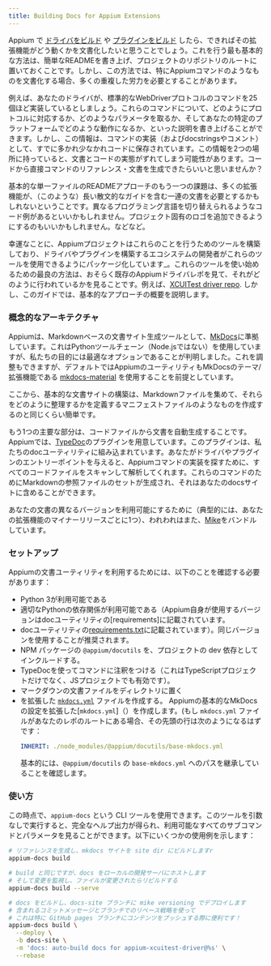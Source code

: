 ```yaml
---
title: Building Docs for Appium Extensions
---
```


<!-- Once you've [built a driver](./build-drivers.md) or [built a plugin](./build-plugins.md) for Appium, you will hopefully want to document how that extension works for your users. The most basic way of doing this is to write up a quick README and keep it in the root of your project's repository. However, this can involve a lot of duplication of effort, especially when documenting things like Appium commands. -->
Appium で [ドライバをビルド](./build-drivers.md) や [プラグインをビルド](./build-plugins.md) したら、できればその拡張機能がどう動くかを文書化したいと思うことでしょう。これを行う最も基本的な方法は、簡単なREADMEを書き上げ、プロジェクトのリポジトリのルートに置いておくことです。しかし、この方法では、特にAppiumコマンドのようなものを文書化する場合、多くの重複した労力を必要とすることがあります。

<!-- Let's say your driver implements ~25 of the standard WebDriver protocol commands. You could write up a description of these commands, how they map to the protocol, what parameters they take, and what behaviour will result on your particular platform. But this information is already more or less stored in your code, as the command implementation (and any docstrings or comments). Having this information in two places creates an opportunity for the docs to get out of sync with the reality of the code. Wouldn't it be nice to generate command reference documentation straight from the code? -->
例えば、あなたのドライバが、標準的なWebDriverプロトコルのコマンドを25個ほど実装しているとしましょう。これらのコマンドについて、どのようにプロトコルに対応するか、どのようなパラメータを取るか、そしてあなたの特定のプラットフォームでどのような動作になるか、といった説明を書き上げることができます。しかし、この情報は、コマンドの実装（およびdocstringsやコメント）として、すでに多かれ少なかれコードに保存されています。この情報を2つの場所に持っていると、文書とコードの実態がずれてしまう可能性があります。コードから直接コマンドのリファレンス・文書を生成できたらいいと思いませんか？

<!-- Another problem with the basic single file README approach is that many extensions might want a whole set of documents including longer prose guides (like this one). It might be nice to have code examples where you can toggle between different programming languages. It might be nice to be able to add a project-specific logo. And so on. -->
基本的な単一ファイルのREADMEアプローチのもう一つの課題は、多くの拡張機能が、（このような）長い散文的なガイドを含む一連の文書を必要とするかもしれないということです。異なるプログラミング言語を切り替えられるようなコード例があるといいかもしれません。プロジェクト固有のロゴを追加できるようにするのもいいかもしれません。などなど。

<!-- Luckily, the Appium project has built tools to do all these things, and we've packaged up these tools so our ecosystem developers building drivers and plugins can _also_ use them. The best way to get going with these tools is probably to look at an existing Appium driver repo to see how it's done, for example the [XCUITest driver repo](https://github.com/appium/appium-xcuitest-driver). But this guide will outline the basic approach. -->
幸運なことに、Appiumプロジェクトはこれらのことを行うためのツールを構築しており、ドライバやプラグインを構築するエコシステムの開発者がこれらのツールを使用できるようにパッケージ化しています_。これらのツールを使い始めるための最良の方法は、おそらく既存のAppiumドライバレポを見て、それがどのように行われているかを見ることです。例えば、[XCUITest driver repo](https://github.com/appium/appium-xcuitest-driver). しかし、このガイドでは、基本的なアプローチの概要を説明します。

<!-- ### Conceptual architecture -->
### 概念的なアーキテクチャ

<!-- Appium settled on [MkDocs](https://www.mkdocs.org/) as a Markdown-based documentation site generator. It uses a Python toolchain (and not Node.js), but it turned out to be the best option for our purposes. You can adjust this, but by default Appium's utilities also assume that you'll be using the [mkdocs-material](https://squidfunk.github.io/mkdocs-material/) theme/extension for MkDocs. -->
Appiumは、Markdownベースの文書サイト生成ツールとして、[MkDocs](https://www.mkdocs.org/)に準拠しています。これはPythonツールチェーン（Node.jsではない）を使用していますが、私たちの目的には最適なオプションであることが判明しました。これを調整もできますが、デフォルトではAppiumのユーティリティもMkDocsのテーマ/拡張機能である [mkdocs-material](https://squidfunk.github.io/mkdocs-material/) を使用することを前提としています。

<!-- From here, building a basic docs site is as easy as collecting your Markdown files together and creating a sort of manifest file defining how you want them to be organized. -->
ここから、基本的な文書サイトの構築は、Markdownファイルを集めて、それらをどのように整理するかを定義するマニフェストファイルのようなものを作成するのと同じくらい簡単です。

<!-- The other main piece is automatic documentation generation from your code files. Appium maintains a plugin for [TypeDoc](https://typedoc.org/). This plugin is incorporated into our doc utility. When you give it an entrypoint for you driver or plugin, it will scan and parse all your code files looking for Appium command implementations. A set of Markdown reference files will be generated for these commands, which can then be included in your docs site. -->
もう1つの主要な部分は、コードファイルから文書を自動生成することです。Appiumでは、[TypeDoc](https://typedoc.org/)のプラグインを用意しています。このプラグインは、私たちのdocユーティリティに組み込まれています。あなたがドライバやプラグインのエントリーポイントを与えると、Appiumコマンドの実装を探すために、すべてのコードファイルをスキャンして解析してくれます。これらのコマンドのためにMarkdownの参照ファイルのセットが生成され、それはあなたのdocsサイトに含めることができます。

<!-- In order to make different versions of your docs available (one for each minor release of your extension, typically), we also bundle [Mike](https://github.com/jimporter/mike). -->
あなたの文書の異なるバージョンを利用可能にするために（典型的には、あなたの拡張機能のマイナーリリースごとに1つ）、われわれはまた、[Mike](https://github.com/jimporter/mike)をバンドルしています。

<!-- ### Setup -->
### セットアップ

<!-- To take advantage of Appium's documentation utilities, you'll need to make sure of the following: -->
Appiumの文書ユーティリティを利用するためには、以下のことを確認する必要があります：

<!-- - Python 3 is available
- The appropriate Python dependencies are available (the versions used by Appium itself are listed
- in the doc utility's [requirements.txt](https://github.com/appium/appium/blob/master/packages/docutils/requirements.txt)). It's recommended you use the same versions.
- Include the `@appium/docutils` NPM package as a dev dependency of your project
- Annotate your commands using TypeDoc (this works for JS projects and not just TypeScript projects).
- Put your markdown docs files in a directory
- Create a [`mkdocs.yml`](https://www.mkdocs.org/user-guide/configuration/) file that extends
  Appium's base MkDocs configuration. (If your `mkdocs.yml` file is in the root of your repo, then the line at the top of it should look like:
  ```yml
  INHERIT: ./node_modules/@appium/docutils/base-mkdocs.yml
  ```
  Basically, make sure you're inheriting the path to `@appium/docutils`'s `base-mkdocs.yml`. -->
- Python 3が利用可能である
- 適切なPythonの依存関係が利用可能である（Appium自身が使用するバージョンはdocユーティリティの[requirements]に記載されています。
- docユーティリティの[requirements.txt](https://github.com/appium/appium/blob/master/packages/docutils/requirements.txt)に記載されています）。同じバージョンを使用することが推奨されます。
- NPM パッケージの `@appium/docutils` を、プロジェクトの dev 依存としてインクルードする。
- TypeDocを使ってコマンドに注釈をつける（これはTypeScriptプロジェクトだけでなく、JSプロジェクトでも有効です）。
- マークダウンの文書ファイルをディレクトリに置く
- を拡張した [`mkdocs.yml`](https://www.mkdocs.org/user-guide/configuration/) ファイルを作成する。
  Appiumの基本的なMkDocsの設定を拡張した[`mkdocs.yml`]（）を作成します。(もし `mkdocs.yml` ファイルがあなたのレポのルートにある場合、その先頭の行は次のようになるはずです：
  ```yml
  INHERIT: ./node_modules/@appium/docutils/base-mkdocs.yml
  ```
  基本的には、`@appium/docutils` の `base-mkdocs.yml` へのパスを継承していることを確認します。

<!-- ### Usage -->
### 使い方

<!-- At this point, you can use the `appium-docs` CLI tool. Run this tool with no arguments to get the full help output and see all the available subcommands and parameters. Here are a few usage examples: -->
この時点で、`appium-docs` という CLI ツールを使用できます。このツールを引数なしで実行すると、完全なヘルプ出力が得られ、利用可能なすべてのサブコマンドとパラメータを見ることができます。以下にいくつかの使用例を示します：

```bash
# リファレンスを生成し、mkdocs サイトを site dir にビルドしますr
appium-docs build

# build と同じですが、docs をローカルの開発サーバにホストします
# そして変更を監視し、ファイルが変更されたらリビルドする
appium-docs build --serve

# docs をビルドし、docs-site ブランチに mike versioning でデプロイします
# 含まれるコミットメッセージとブランチでのリベース戦略を使って
# これは特に GitHub pages ブランチにコンテンツをプッシュする際に便利です！
appium-docs build \
  --deploy \
  -b docs-site \
  -m 'docs: auto-build docs for appium-xcuitest-driver@%s' \
  --rebase
```

